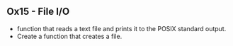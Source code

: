 ## Ox15 - File I/O
- function that reads a text file and prints it to the POSIX standard output.
- Create a function that creates a file.
